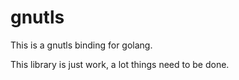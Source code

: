 gnutls
=====

This is a gnutls binding for golang.

This library is just work, a lot things need to be done.

